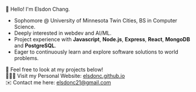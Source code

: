 👋 Hello! I'm Elsdon Chang.<br>
<ul>
    <li>Sophomore @ University of Minnesota Twin Cities, BS in Computer Science.</li>
    <li>Deeply interested in webdev and AI/ML.</li>
    <li>Project experience with <strong>Javascript</strong>, <strong>Node.js</strong>, <strong>Express</strong>, <strong>React</strong>, <strong>MongoDB</strong> and <strong>PostgreSQL</strong>.</li>
    <li>Eager to continuously learn and explore software solutions to world problems.</li>
</ul>

🚀 Feel free to look at my projects below!<br>
🧑🏻‍💻 Visit my Personal Website: <a href="https://elsdonc.github.io" target="_blank">elsdonc.github.io</a> <br>
✉️ Contact me here: <a href="mailto:elsdonc21@gmail.com">elsdonc21@gmail.com</a>
